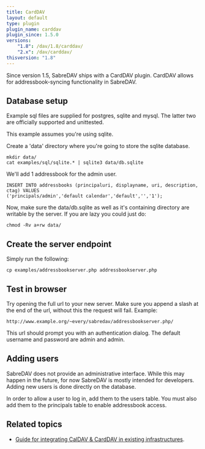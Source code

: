 ```yaml
---
title: CardDAV
layout: default
type: plugin
plugin_name: carddav
plugin_since: 1.5.0
versions:
    "1.8": /dav/1.8/carddav/
    "2.x": /dav/carddav/
thisversion: "1.8"
---
```


Since version 1.5, SabreDAV ships with a CardDAV plugin. CardDAV allows for
addressbook-syncing functionality in SabreDAV.

Database setup
--------------

Example sql files are supplied for postgres, sqlite and mysql. The latter two
are officially supported and unittested.

This example assumes you're using sqlite.

Create a 'data' directory where you're going to store the sqlite database.

    mkdir data/
    cat examples/sql/sqlite.* | sqlite3 data/db.sqlite

We'll add 1 addressbook for the admin user.

    INSERT INTO addressbooks (principaluri, displayname, uri, description, ctag) VALUES
    ('principals/admin','default calendar','default','','1');

Now, make sure the data/db.sqlite as well as it's containing directory are writable by the server. If you are lazy you could just do:

    chmod -Rv a+rw data/

Create the server endpoint
--------------------------

Simply run the following:

    cp examples/addressbookserver.php addressbookserver.php

Test in browser
---------------

Try opening the full url to your new server. Make sure you append a slash at the end of the url, without this the request will fail. Example:

    http://www.example.org/~every/sabredav/addressbookserver.php/

This url should prompt you with an authentication dialog. The default username and password are admin and admin.

Adding users
------------

SabreDAV does not provide an administrative interface. While this may happen
in the future, for now SabreDAV is mostly intended for developers. Adding new
users is done directly on the database.

In order to allow a user to log in, add them to the users table. You must also
add them to the principals table to enable addressbook access.

Related topics
--------------

* [Guide for integrating CalDAV & CardDAV in existing infrastructures](/dav/caldav-carddav-integration-guide).
